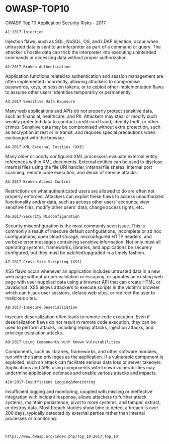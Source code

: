 # OWASP-TOP10
OWASP Top 10 Application Security Risks - 2017
```
A1:2017-Injection
```
Injection flaws, such as SQL, NoSQL, OS, and LDAP injection, occur when untrusted data is sent to an interpreter as part of a command or query. The attacker's hostile data can trick the interpreter into executing unintended commands or accessing data without proper authorization.
```
A2:2017-Broken Authentication
```
Application functions related to authentication and session management are often implemented incorrectly, allowing attackers to compromise passwords, keys, or session tokens, or to exploit other implementation flaws to assume other users' identities temporarily or permanently.
```
A3:2017-Sensitive Data Exposure
```
Many web applications and APIs do not properly protect sensitive data, such as financial, healthcare, and PII. Attackers may steal or modify such weakly protected data to conduct credit card fraud, identity theft, or other crimes. Sensitive data may be compromised without extra protection, such as encryption at rest or in transit, and requires special precautions when exchanged with the browser.
```
A4:2017-XML External Entities (XXE)
```
Many older or poorly configured XML processors evaluate external entity references within XML documents. External entities can be used to disclose internal files using the file URI handler, internal file shares, internal port scanning, remote code execution, and denial of service attacks.
```
A5:2017-Broken Access Control
```
Restrictions on what authenticated users are allowed to do are often not properly enforced. Attackers can exploit these flaws to access unauthorized functionality and/or data, such as access other users' accounts, view sensitive files, modify other users' data, change access rights, etc.
```
A6:2017-Security Misconfiguration
```
Security misconfiguration is the most commonly seen issue. This is commonly a result of insecure default configurations, incomplete or ad hoc configurations, open cloud storage, misconfigured HTTP headers, and verbose error messages containing sensitive information. Not only must all operating systems, frameworks, libraries, and applications be securely configured, but they must be patched/upgraded in a timely fashion.
```
A7:2017-Cross-Site Scripting (XSS)
```
XSS flaws occur whenever an application includes untrusted data in a new web page without proper validation or escaping, or updates an existing web page with user-supplied data using a browser API that can create HTML or JavaScript. XSS allows attackers to execute scripts in the victim's browser which can hijack user sessions, deface web sites, or redirect the user to malicious sites.
```
A8:2017-Insecure Deserialization
```
Insecure deserialization often leads to remote code execution. Even if deserialization flaws do not result in remote code execution, they can be used to perform attacks, including replay attacks, injection attacks, and privilege escalation attacks.
```
A9:2017-Using Components with Known Vulnerabilities
```
Components, such as libraries, frameworks, and other software modules, run with the same privileges as the application. If a vulnerable component is exploited, such an attack can facilitate serious data loss or server takeover. Applications and APIs using components with known vulnerabilities may undermine application defenses and enable various attacks and impacts.
```
A10:2017-Insufficient Logging&Monitoring
```
Insufficient logging and monitoring, coupled with missing or ineffective integration with incident response, allows attackers to further attack systems, maintain persistence, pivot to more systems, and tamper, extract, or destroy data. Most breach studies show time to detect a breach is over 200 days, typically detected by external parties rather than internal processes or monitoring.
```
```
```
```
```
https://www.owasp.org/index.php/Top_10-2017_Top_10
```
